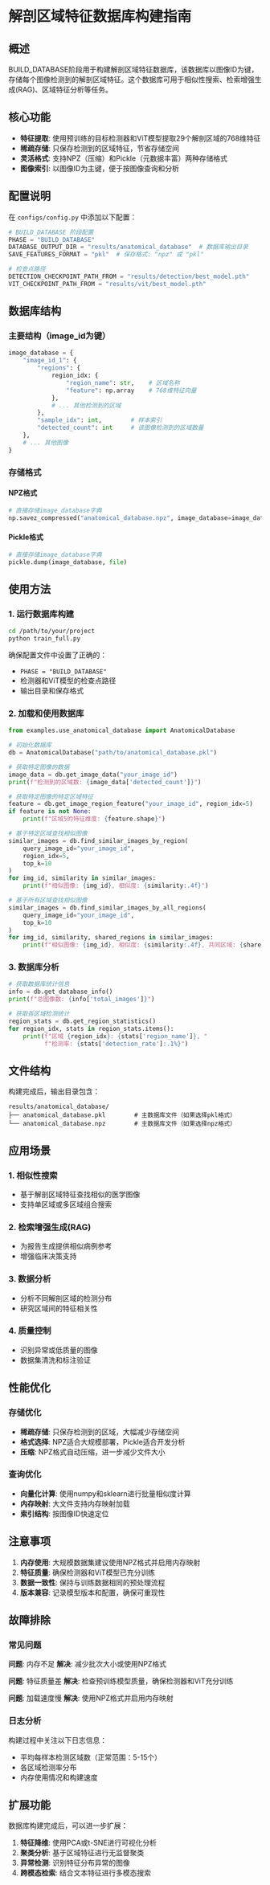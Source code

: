 # 解剖区域特征数据库构建指南

## 概述

BUILD_DATABASE阶段用于构建解剖区域特征数据库，该数据库以图像ID为键，存储每个图像检测到的解剖区域特征。这个数据库可用于相似性搜索、检索增强生成(RAG)、区域特征分析等任务。

## 核心功能

- **特征提取**: 使用预训练的目标检测器和ViT模型提取29个解剖区域的768维特征
- **稀疏存储**: 只保存检测到的区域特征，节省存储空间
- **灵活格式**: 支持NPZ（压缩）和Pickle（元数据丰富）两种存储格式
- **图像索引**: 以图像ID为主键，便于按图像查询和分析

## 配置说明

在 `configs/config.py` 中添加以下配置：

```python
# BUILD_DATABASE 阶段配置
PHASE = "BUILD_DATABASE"
DATABASE_OUTPUT_DIR = "results/anatomical_database"  # 数据库输出目录
SAVE_FEATURES_FORMAT = "pkl"  # 保存格式: "npz" 或 "pkl"

# 检查点路径
DETECTION_CHECKPOINT_PATH_FROM = "results/detection/best_model.pth"
VIT_CHECKPOINT_PATH_FROM = "results/vit/best_model.pth"
```

## 数据库结构

### 主要结构（image_id为键）

```python
image_database = {
    "image_id_1": {
        "regions": {
            region_idx: {
                "region_name": str,    # 区域名称
                "feature": np.array    # 768维特征向量
            },
            # ... 其他检测到的区域
        },
        "sample_idx": int,        # 样本索引
        "detected_count": int     # 该图像检测到的区域数量
    },
    # ... 其他图像
}
```

### 存储格式

#### NPZ格式
```python
# 直接存储image_database字典
np.savez_compressed("anatomical_database.npz", image_database=image_database)
```

#### Pickle格式
```python
# 直接存储image_database字典
pickle.dump(image_database, file)
```

## 使用方法

### 1. 运行数据库构建

```bash
cd /path/to/your/project
python train_full.py
```

确保配置文件中设置了正确的：
- `PHASE = "BUILD_DATABASE"`
- 检测器和ViT模型的检查点路径
- 输出目录和保存格式

### 2. 加载和使用数据库

```python
from examples.use_anatomical_database import AnatomicalDatabase

# 初始化数据库
db = AnatomicalDatabase("path/to/anatomical_database.pkl")

# 获取特定图像的数据
image_data = db.get_image_data("your_image_id")
print(f"检测到的区域数: {image_data['detected_count']}")

# 获取特定图像的特定区域特征
feature = db.get_image_region_feature("your_image_id", region_idx=5)
if feature is not None:
    print(f"区域5的特征维度: {feature.shape}")

# 基于特定区域查找相似图像
similar_images = db.find_similar_images_by_region(
    query_image_id="your_image_id", 
    region_idx=5, 
    top_k=10
)
for img_id, similarity in similar_images:
    print(f"相似图像: {img_id}, 相似度: {similarity:.4f}")

# 基于所有区域查找相似图像
similar_images = db.find_similar_images_by_all_regions(
    query_image_id="your_image_id", 
    top_k=10
)
for img_id, similarity, shared_regions in similar_images:
    print(f"相似图像: {img_id}, 相似度: {similarity:.4f}, 共同区域: {shared_regions}")
```

### 3. 数据库分析

```python
# 获取数据库统计信息
info = db.get_database_info()
print(f"总图像数: {info['total_images']}")

# 获取各区域检测统计
region_stats = db.get_region_statistics()
for region_idx, stats in region_stats.items():
    print(f"区域 {region_idx}: {stats['region_name']}, "
          f"检测率: {stats['detection_rate']:.1%}")
```

## 文件结构

构建完成后，输出目录包含：

```
results/anatomical_database/
├── anatomical_database.pkl        # 主数据库文件（如果选择pkl格式）
└── anatomical_database.npz        # 主数据库文件（如果选择npz格式）
```

## 应用场景

### 1. 相似性搜索
- 基于解剖区域特征查找相似的医学图像
- 支持单区域或多区域组合搜索

### 2. 检索增强生成(RAG)
- 为报告生成提供相似病例参考
- 增强临床决策支持

### 3. 数据分析
- 分析不同解剖区域的检测分布
- 研究区域间的特征相关性

### 4. 质量控制
- 识别异常或低质量的图像
- 数据集清洗和标注验证

## 性能优化

### 存储优化
- **稀疏存储**: 只保存检测到的区域，大幅减少存储空间
- **格式选择**: NPZ适合大规模部署，Pickle适合开发分析
- **压缩**: NPZ格式自动压缩，进一步减少文件大小

### 查询优化
- **向量化计算**: 使用numpy和sklearn进行批量相似度计算
- **内存映射**: 大文件支持内存映射加载
- **索引结构**: 按图像ID快速定位

## 注意事项

1. **内存使用**: 大规模数据集建议使用NPZ格式并启用内存映射
2. **特征质量**: 确保检测器和ViT模型已充分训练
3. **数据一致性**: 保持与训练数据相同的预处理流程
4. **版本兼容**: 记录模型版本和配置，确保可重现性

## 故障排除

### 常见问题

**问题**: 内存不足
**解决**: 减少批次大小或使用NPZ格式

**问题**: 特征质量差
**解决**: 检查预训练模型质量，确保检测器和ViT充分训练

**问题**: 加载速度慢
**解决**: 使用NPZ格式并启用内存映射

### 日志分析

构建过程中关注以下日志信息：
- 平均每样本检测区域数（正常范围：5-15个）
- 各区域检测率分布
- 内存使用情况和构建速度

## 扩展功能

数据库构建完成后，可以进一步扩展：

1. **特征降维**: 使用PCA或t-SNE进行可视化分析
2. **聚类分析**: 基于区域特征进行无监督聚类
3. **异常检测**: 识别特征分布异常的图像
4. **跨模态检索**: 结合文本特征进行多模态搜索 